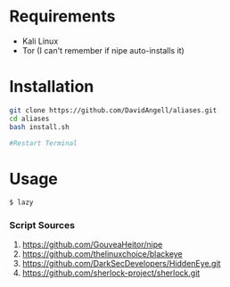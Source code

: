 # **Requirements**
- Kali Linux
- Tor (I can't remember if nipe auto-installs it)

# **Installation**

 ```bash
git clone https://github.com/DavidAngell/aliases.git
cd aliases
bash install.sh

#Restart Terminal
```

# **Usage**
 ```bash
$ lazy
```

### **Script Sources**

1. https://github.com/GouveaHeitor/nipe
2. https://github.com/thelinuxchoice/blackeye
3. https://github.com/DarkSecDevelopers/HiddenEye.git
4. https://github.com/sherlock-project/sherlock.git
